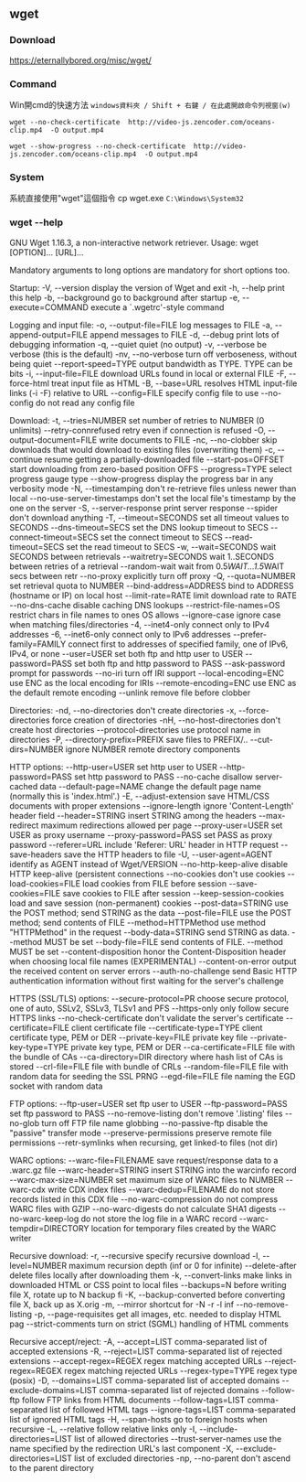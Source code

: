 wget
-----
### Download
https://eternallybored.org/misc/wget/

### Command

Win開cmd的快速方法 
`windows資料夾 / Shift + 右鍵 / 在此處開啟命令列視窗(w)`
```
wget --no-check-certificate  http://video-js.zencoder.com/oceans-clip.mp4  -O output.mp4
```

```
wget --show-progress --no-check-certificate  http://video-js.zencoder.com/oceans-clip.mp4  -O output.mp4
```

### System
系統直接使用"wget"這個指令
cp wget.exe `C:\Windows\System32`


### wget --help
GNU Wget 1.16.3, a non-interactive network retriever.
Usage: wget [OPTION]... [URL]...

Mandatory arguments to long options are mandatory for short options too.

Startup:
  -V,  --version                   display the version of Wget and exit
  -h,  --help                      print this help
  -b,  --background                go to background after startup
  -e,  --execute=COMMAND           execute a `.wgetrc'-style command

Logging and input file:
  -o,  --output-file=FILE          log messages to FILE
  -a,  --append-output=FILE        append messages to FILE
  -d,  --debug                     print lots of debugging information
  -q,  --quiet                     quiet (no output)
  -v,  --verbose                   be verbose (this is the default)
  -nv, --no-verbose                turn off verboseness, without being quiet
       --report-speed=TYPE         output bandwidth as TYPE.  TYPE can be bits
  -i,  --input-file=FILE           download URLs found in local or external FILE
  -F,  --force-html                treat input file as HTML
  -B,  --base=URL                  resolves HTML input-file links (-i -F)
                                     relative to URL
       --config=FILE               specify config file to use
       --no-config                 do not read any config file

Download:
  -t,  --tries=NUMBER              set number of retries to NUMBER (0 unlimits)
       --retry-connrefused         retry even if connection is refused
  -O,  --output-document=FILE      write documents to FILE
  -nc, --no-clobber                skip downloads that would download to
                                     existing files (overwriting them)
  -c,  --continue                  resume getting a partially-downloaded file
       --start-pos=OFFSET          start downloading from zero-based position OFFS
       --progress=TYPE             select progress gauge type
       --show-progress             display the progress bar in any verbosity mode
  -N,  --timestamping              don't re-retrieve files unless newer than
                                     local
  --no-use-server-timestamps       don't set the local file's timestamp by
                                     the one on the server
  -S,  --server-response           print server response
       --spider                    don't download anything
  -T,  --timeout=SECONDS           set all timeout values to SECONDS
       --dns-timeout=SECS          set the DNS lookup timeout to SECS
       --connect-timeout=SECS      set the connect timeout to SECS
       --read-timeout=SECS         set the read timeout to SECS
  -w,  --wait=SECONDS              wait SECONDS between retrievals
       --waitretry=SECONDS         wait 1..SECONDS between retries of a retrieval
       --random-wait               wait from 0.5*WAIT...1.5*WAIT secs between retr
       --no-proxy                  explicitly turn off proxy
  -Q,  --quota=NUMBER              set retrieval quota to NUMBER
       --bind-address=ADDRESS      bind to ADDRESS (hostname or IP) on local host
       --limit-rate=RATE           limit download rate to RATE
       --no-dns-cache              disable caching DNS lookups
       --restrict-file-names=OS    restrict chars in file names to ones OS allows
       --ignore-case               ignore case when matching files/directories
  -4,  --inet4-only                connect only to IPv4 addresses
  -6,  --inet6-only                connect only to IPv6 addresses
       --prefer-family=FAMILY      connect first to addresses of specified family,
                                     one of IPv6, IPv4, or none
       --user=USER                 set both ftp and http user to USER
       --password=PASS             set both ftp and http password to PASS
       --ask-password              prompt for passwords
       --no-iri                    turn off IRI support
       --local-encoding=ENC        use ENC as the local encoding for IRIs
       --remote-encoding=ENC       use ENC as the default remote encoding
       --unlink                    remove file before clobber

Directories:
  -nd, --no-directories            don't create directories
  -x,  --force-directories         force creation of directories
  -nH, --no-host-directories       don't create host directories
       --protocol-directories      use protocol name in directories
  -P,  --directory-prefix=PREFIX   save files to PREFIX/..
       --cut-dirs=NUMBER           ignore NUMBER remote directory components

HTTP options:
       --http-user=USER            set http user to USER
       --http-password=PASS        set http password to PASS
       --no-cache                  disallow server-cached data
       --default-page=NAME         change the default page name (normally
                                     this is 'index.html'.)
  -E,  --adjust-extension          save HTML/CSS documents with proper extensions
       --ignore-length             ignore 'Content-Length' header field
       --header=STRING             insert STRING among the headers
       --max-redirect              maximum redirections allowed per page
       --proxy-user=USER           set USER as proxy username
       --proxy-password=PASS       set PASS as proxy password
       --referer=URL               include 'Referer: URL' header in HTTP request
       --save-headers              save the HTTP headers to file
  -U,  --user-agent=AGENT          identify as AGENT instead of Wget/VERSION
       --no-http-keep-alive        disable HTTP keep-alive (persistent connections
       --no-cookies                don't use cookies
       --load-cookies=FILE         load cookies from FILE before session
       --save-cookies=FILE         save cookies to FILE after session
       --keep-session-cookies      load and save session (non-permanent) cookies
       --post-data=STRING          use the POST method; send STRING as the data
       --post-file=FILE            use the POST method; send contents of FILE
       --method=HTTPMethod         use method "HTTPMethod" in the request
       --body-data=STRING          send STRING as data. --method MUST be set
       --body-file=FILE            send contents of FILE. --method MUST be set
       --content-disposition       honor the Content-Disposition header when
                                     choosing local file names (EXPERIMENTAL)
       --content-on-error          output the received content on server errors
       --auth-no-challenge         send Basic HTTP authentication information
                                     without first waiting for the server's
                                     challenge

HTTPS (SSL/TLS) options:
       --secure-protocol=PR        choose secure protocol, one of auto, SSLv2,
                                     SSLv3, TLSv1 and PFS
       --https-only                only follow secure HTTPS links
       --no-check-certificate      don't validate the server's certificate
       --certificate=FILE          client certificate file
       --certificate-type=TYPE     client certificate type, PEM or DER
       --private-key=FILE          private key file
       --private-key-type=TYPE     private key type, PEM or DER
       --ca-certificate=FILE       file with the bundle of CAs
       --ca-directory=DIR          directory where hash list of CAs is stored
       --crl-file=FILE             file with bundle of CRLs
       --random-file=FILE          file with random data for seeding the SSL PRNG
       --egd-file=FILE             file naming the EGD socket with random data

FTP options:
       --ftp-user=USER             set ftp user to USER
       --ftp-password=PASS         set ftp password to PASS
       --no-remove-listing         don't remove '.listing' files
       --no-glob                   turn off FTP file name globbing
       --no-passive-ftp            disable the "passive" transfer mode
       --preserve-permissions      preserve remote file permissions
       --retr-symlinks             when recursing, get linked-to files (not dir)

WARC options:
       --warc-file=FILENAME        save request/response data to a .warc.gz file
       --warc-header=STRING        insert STRING into the warcinfo record
       --warc-max-size=NUMBER      set maximum size of WARC files to NUMBER
       --warc-cdx                  write CDX index files
       --warc-dedup=FILENAME       do not store records listed in this CDX file
       --no-warc-compression       do not compress WARC files with GZIP
       --no-warc-digests           do not calculate SHA1 digests
       --no-warc-keep-log          do not store the log file in a WARC record
       --warc-tempdir=DIRECTORY    location for temporary files created by the
                                     WARC writer

Recursive download:
  -r,  --recursive                 specify recursive download
  -l,  --level=NUMBER              maximum recursion depth (inf or 0 for infinite)
       --delete-after              delete files locally after downloading them
  -k,  --convert-links             make links in downloaded HTML or CSS point to
                                     local files
       --backups=N                 before writing file X, rotate up to N backup fi
  -K,  --backup-converted          before converting file X, back up as X.orig
  -m,  --mirror                    shortcut for -N -r -l inf --no-remove-listing
  -p,  --page-requisites           get all images, etc. needed to display HTML pag
       --strict-comments           turn on strict (SGML) handling of HTML comments

Recursive accept/reject:
  -A,  --accept=LIST               comma-separated list of accepted extensions
  -R,  --reject=LIST               comma-separated list of rejected extensions
       --accept-regex=REGEX        regex matching accepted URLs
       --reject-regex=REGEX        regex matching rejected URLs
       --regex-type=TYPE           regex type (posix)
  -D,  --domains=LIST              comma-separated list of accepted domains
       --exclude-domains=LIST      comma-separated list of rejected domains
       --follow-ftp                follow FTP links from HTML documents
       --follow-tags=LIST          comma-separated list of followed HTML tags
       --ignore-tags=LIST          comma-separated list of ignored HTML tags
  -H,  --span-hosts                go to foreign hosts when recursive
  -L,  --relative                  follow relative links only
  -I,  --include-directories=LIST  list of allowed directories
       --trust-server-names        use the name specified by the redirection
                                     URL's last component
  -X,  --exclude-directories=LIST  list of excluded directories
  -np, --no-parent                 don't ascend to the parent directory